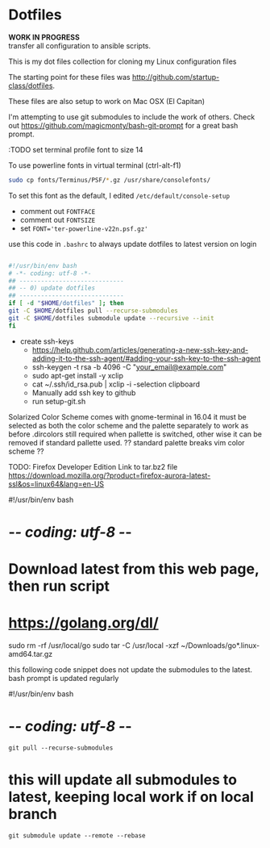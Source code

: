 Dotfiles
========

**WORK IN PROGRESS**  
transfer all configuration to ansible scripts.  

This is my dot files collection for cloning my Linux configuration files  

The starting point for these files was http://github.com/startup-class/dotfiles.  

These files are also setup to work on Mac OSX (El Capitan)  

I'm attempting to use git submodules to include the work of others.
Check out https://github.com/magicmonty/bash-git-prompt for a great bash prompt.

:TODO set terminal profile font to size 14

To use powerline fonts in virtual terminal (ctrl-alt-f1)
``` bash
sudo cp fonts/Terminus/PSF/*.gz /usr/share/consolefonts/
```
To set this font as the default, I edited `/etc/default/console-setup`
 - comment out `FONTFACE`
 - comment out `FONTSIZE`
 - set `FONT='ter-powerline-v22n.psf.gz'`


use this code in `.bashrc` to always update dotfiles to latest version on login
```bash

#!/usr/bin/env bash
# -*- coding: utf-8 -*-
## -----------------------------
## -- 0) update dotfiles
## -----------------------------
if [ -d "$HOME/dotfiles" ]; then
git -C $HOME/dotfiles pull --recurse-submodules
git -C $HOME/dotfiles submodule update --recursive --init
fi
```

- create ssh-keys
  - https://help.github.com/articles/generating-a-new-ssh-key-and-adding-it-to-the-ssh-agent/#adding-your-ssh-key-to-the-ssh-agent
  - ssh-keygen -t rsa -b 4096 -C "your_email@example.com"
  - sudo apt-get install -y xclip
  - cat ~/.ssh/id_rsa.pub | xclip -i -selection clipboard
  - Manually add ssh key to github
  - run setup-git.sh

Solarized Color Scheme comes with gnome-terminal in 16.04
it must be selected as both the color scheme and the palette separately to work as before
.dircolors still required when pallette is switched, other wise it can be removed if standard pallette used.
?? standard palette breaks vim color scheme ??

TODO:
Firefox Developer Edition Link to tar.bz2 file
https://download.mozilla.org/?product=firefox-aurora-latest-ssl&os=linux64&lang=en-US


#!/usr/bin/env bash
# -*- coding: utf-8 -*-
# Download latest from this web page, then run script
# https://golang.org/dl/
sudo rm -rf /usr/local/go
sudo tar -C /usr/local -xzf ~/Downloads/go*.linux-amd64.tar.gz

this following code snippet does not update the submodules to the latest.
bash prompt is updated regularly

#!/usr/bin/env bash
# -*- coding: utf-8 -*-
`git pull --recurse-submodules`  
# this will update all submodules to latest, keeping local work if on local branch  
`git submodule update --remote --rebase`  


